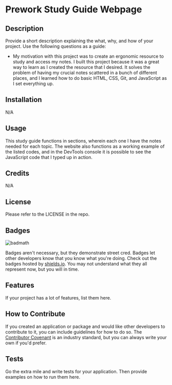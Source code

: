 # Prework Study Guide Webpage

## Description

Provide a short description explaining the what, why, and how of your project. Use the following questions as a guide:

- My motivation with this project was to create an ergonomic resource to study and access my notes. I built this project because it was a great way to learn as I created the resource that I desired. It solves the problem of having my crucial notes scattered in a bunch of different places, and I learned how to do basic HTML, CSS, Git, and JavaScript as I set everything up.



## Installation

N/A

## Usage

This study guide functions in sections, wherein each one I have the notes needed for each topic. The website also functions as a working example of the listed codes, and in the DevTools console it is possible to see the JavaScript code that I typed up in action.

## Credits

N/A

## License

Please refer to the LICENSE in the repo.

## Badges

![badmath](https://img.shields.io/github/languages/top/nielsenjared/badmath)

Badges aren't necessary, but they demonstrate street cred. Badges let other developers know that you know what you're doing. Check out the badges hosted by [shields.io](https://shields.io/). You may not understand what they all represent now, but you will in time.

## Features

If your project has a lot of features, list them here.

## How to Contribute

If you created an application or package and would like other developers to contribute to it, you can include guidelines for how to do so. The [Contributor Covenant](https://www.contributor-covenant.org/) is an industry standard, but you can always write your own if you'd prefer.

## Tests

Go the extra mile and write tests for your application. Then provide examples on how to run them here.